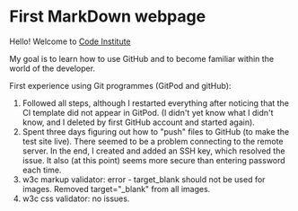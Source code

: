 # First MarkDown webpage
Hello! Welcome to [Code Institute](https://codeinstitute.net)

My goal is to learn how to use GitHub and to become familiar within the world of the developer.

First experience using Git programmes (GitPod and gitHub):
1) Followed all steps, although I restarted everything after noticing that the CI template did not appear in GitPod. (I didn't yet know what I didn't know, and I deleted by first GitHub account and started again).
2) Spent three days figuring out how to "push" files to GitHub (to make the test site live). There seemed to be a problem connecting to the remote server. In the end, I created and added an SSH key, which resolved the issue. It also (at this point) seems more secure than entering password each time.
3) w3c markup validator: error - target_blank should not be used for images. Removed target="_blank" from all images.
4) w3c css validator: no issues.


